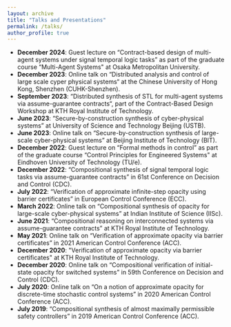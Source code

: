 ```yaml
---
layout: archive
title: "Talks and Presentations"
permalink: /talks/
author_profile: true
---
```

* **December 2024**: Guest lecture on “Contract-based design of multi-agent systems under signal temporal logic tasks” as part of the graduate course “Multi-Agent Systems" at Osaka Metropolitan University.
* **December 2023**: Online talk on “Distributed analysis and control of large scale cyper physical systems“ at the Chinese University of Hong Kong, Shenzhen (CUHK-Shenzhen).
* **September 2023**: “Distributed synthesis of STL for multi-agent systems via assume-guarantee contracts“, part of the Contract-Based Design Workshop at KTH Royal Institute of Technology.
* **June 2023**: “Secure-by-construction synthesis of cyber-physical systems” at University of Science and Technology Beijing (USTB). 
* **June 2023**: Online talk on “Secure-by-construction synthesis of large-scale cyber-physical systems” at Beijing Institute of Technology (BIT). 
* **December 2022**: Guest lecture on “Formal methods in control” as part of the graduate course “Control Principles for Engineered Systems" at Eindhoven University of Technology (TU/e).
* **December 2022**: “Compositional synthesis of signal temporal logic tasks via assume-guarantee contracts” in 61st Conference on Decision and Control (CDC).
* **July 2022**: “Verification of approximate infinite-step opacity using barrier certificates” in European Control Conference (ECC).
* **March 2022**: Online talk on “Compositional synthesis of opacity for large-scale cyber-physical systems” at Indian Institute of Science (IISc).
* **June 2021**: “Compositional reasoning on interconnected systems via assume-guarantee contracts” at KTH Royal Institute of Technology.
* **May 2021**: Online talk on “Verification of approximate opacity via barrier certificates” in 2021 American Control Conference (ACC).
* **December 2020**: "Verification of approximate opacity via barrier certificates" at KTH Royal Institute of Technology. 
* **December 2020**: Online talk on “Compositional verification of initial-state opacity for switched systems” in 59th Conference on Decision and Control (CDC).
* **July 2020**: Online talk on “On a notion of approximate opacity for discrete-time stochastic control systems” in 2020 American Control Conference (ACC).
* **July 2019**: “Compositional synthesis of almost maximally permissible safety controllers” in 2019 American Control Conference (ACC).
 
